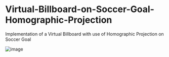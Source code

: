 # Virtual-Billboard-on-Soccer-Goal-Homographic-Projection
Implementation of a Virtual Billboard with use of Homographic Projection on Soccer Goal

![image](https://user-images.githubusercontent.com/120504031/218341163-14ef19a3-40e7-4a9e-9a4c-3ea9cef013a7.png)


